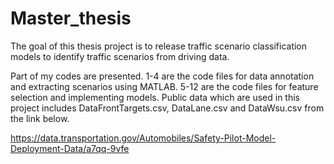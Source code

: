 # Master_thesis
The goal of this thesis project is to release traffic scenario classification models to identify traffic scenarios from driving data. 

Part of my codes are presented. 1-4 are the code files for data annotation and extracting scenarios using MATLAB. 5-12 are the code files for feature selection and implementing models. Public data which are used in this project includes DataFrontTargets.csv, DataLane.csv and DataWsu.csv from the link below. 

https://data.transportation.gov/Automobiles/Safety-Pilot-Model-Deployment-Data/a7qq-9vfe
